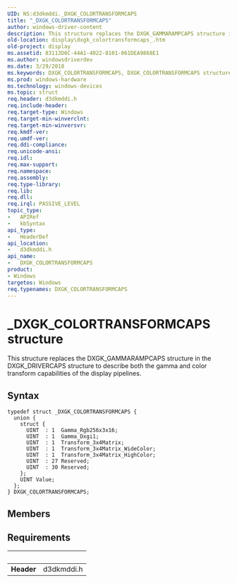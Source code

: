 ```yaml
---
UID: NS:d3dkmddi._DXGK_COLORTRANSFORMCAPS
title: "_DXGK_COLORTRANSFORMCAPS"
author: windows-driver-content
description: This structure replaces the DXGK_GAMMARAMPCAPS structure in the DXGK_DRIVERCAPS structure to describe both the gamma and color transform capabilities of the display pipelines.
old-location: display\dxgk_colortransformcaps_.htm
old-project: display
ms.assetid: 83113D6C-44A1-4022-8101-061DEA9868E1
ms.author: windowsdriverdev
ms.date: 3/29/2018
ms.keywords: DXGK_COLORTRANSFORMCAPS, DXGK_COLORTRANSFORMCAPS structure [Display Devices], PDXGK_COLORTRANSFORMCAPS, PDXGK_COLORTRANSFORMCAPS structure pointer [Display Devices], _DXGK_COLORTRANSFORMCAPS, d3dkmddi/DXGK_COLORTRANSFORMCAPS, d3dkmddi/PDXGK_COLORTRANSFORMCAPS, display.dxgk_colortransformcaps_
ms.prod: windows-hardware
ms.technology: windows-devices
ms.topic: struct
req.header: d3dkmddi.h
req.include-header: 
req.target-type: Windows
req.target-min-winverclnt: 
req.target-min-winversvr: 
req.kmdf-ver: 
req.umdf-ver: 
req.ddi-compliance: 
req.unicode-ansi: 
req.idl: 
req.max-support: 
req.namespace: 
req.assembly: 
req.type-library: 
req.lib: 
req.dll: 
req.irql: PASSIVE_LEVEL
topic_type:
-	APIRef
-	kbSyntax
api_type:
-	HeaderDef
api_location:
-	d3dkmddi.h
api_name:
-	DXGK_COLORTRANSFORMCAPS
product:
- Windows
targetos: Windows
req.typenames: DXGK_COLORTRANSFORMCAPS
---
```


# _DXGK_COLORTRANSFORMCAPS structure
This structure replaces the DXGK_GAMMARAMPCAPS structure in the DXGK_DRIVERCAPS structure to describe both the gamma and color transform capabilities of the display pipelines.

## Syntax
```
typedef struct _DXGK_COLORTRANSFORMCAPS {
  union {
    struct {
      UINT  : 1  Gamma_Rgb256x3x16;
      UINT  : 1  Gamma_Dxgi1;
      UINT  : 1  Transform_3x4Matrix;
      UINT  : 1  Transform_3x4Matrix_WideColor;
      UINT  : 1  Transform_3x4Matrix_HighColor;
      UINT  : 27 Reserved;
      UINT  : 30 Reserved;
    };
    UINT Value;
  };
} DXGK_COLORTRANSFORMCAPS;
```

## Members



## Requirements
| &nbsp; | &nbsp; |
| ---- |:---- |
| **Header** | d3dkmddi.h |